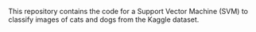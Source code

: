 












This repository contains the code for a Support Vector Machine (SVM) to classify images of cats and dogs from the Kaggle dataset.


